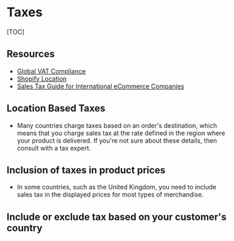 # Taxes

[TOC]

## Resources

- [Global VAT Compliance](https://www.globalvatcompliance.com)
- [Shopify Location](https://help.shopify.com/en/manual/taxes/location)
- [Sales Tax Guide for International eCommerce Companies](https://www.shipmonk.com/blog/sales-tax-guide-for-international-ecommerce-companies)

## Location Based Taxes

- Many countries charge taxes based on an order's destination, which means that you charge sales tax at the rate defined in the region where your product is delivered. If you're not sure about these details, then consult with a tax expert.

## Inclusion of taxes in product prices

- In some countries, such as the United Kingdom, you need to include sales tax in the displayed prices for most types of merchandise.

## Include or exclude tax based on your customer's country


